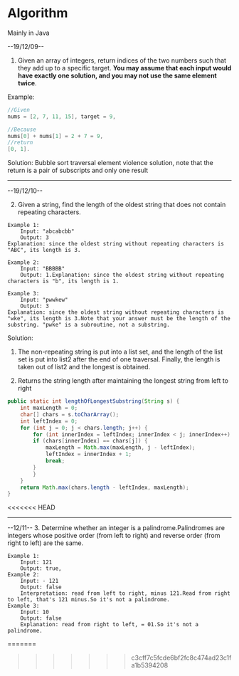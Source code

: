 # Algorithm
Mainly in Java

--19/12/09--
1. Given an array of integers, return indices of the two numbers such that they add up to a specific target.
**You may assume that each input would have exactly one solution, and you may not use the same element twice**.

Example:
```Java
//Given 
nums = [2, 7, 11, 15], target = 9,

//Because 
nums[0] + nums[1] = 2 + 7 = 9,
//return 
[0, 1].
```

Solution:
Bubble sort traversal element violence solution, note that the return is a pair of subscripts and only one result

---

--19/12/10--

2. Given a string, find the length of the oldest string that does not contain repeating characters.
```
Example 1:
    Input: "abcabcbb"
    Output: 3
Explanation: since the oldest string without repeating characters is "ABC", its length is 3.

Example 2:
    Input: "BBBBB"
    Output: 1.Explanation: since the oldest string without repeating characters is "b", its length is 1.

Example 3:
    Input: "pwwkew"
    Output: 3
Explanation: since the oldest string without repeating characters is "wke", its length is 3.Note that your answer must be the length of the substring. "pwke" is a subroutine, not a substring.
```

Solution:
1. The non-repeating string is put into a list set, and the length of the list set is put into list2 after the end of one traversal. Finally, the length is taken out of list2 and the longest is obtained.

2. Returns the string length after maintaining the longest string from left to right
```Java
public static int lengthOfLongestSubstring(String s) {
	int maxLength = 0;
	char[] chars = s.toCharArray();
	int leftIndex = 0;
	for (int j = 0; j < chars.length; j++) {
	    for (int innerIndex = leftIndex; innerIndex < j; innerIndex++) {
	    if (chars[innerIndex] == chars[j]) {
	        maxLength = Math.max(maxLength, j - leftIndex);
	        leftIndex = innerIndex + 1;
	        break;
	    }
	    }
	}
	return Math.max(chars.length - leftIndex, maxLength);
}
```
<<<<<<< HEAD

---

--12/11--
3. Determine whether an integer is a palindrome.Palindromes are integers whose positive order (from left to right) and reverse order (from right to left) are the same.
```
Example 1:
	Input: 121
	Output: true,
Example 2:
	Input: - 121
	Output: false
	Interpretation: read from left to right, minus 121.Read from right to left, that's 121 minus.So it's not a palindrome.
Example 3:
	Input: 10
	Output: false
	Explanation: read from right to left, = 01.So it's not a palindrome.
```
=======
>>>>>>> c3cff7c5fcde6bf2fc8c474ad23c1fa1b5394208
